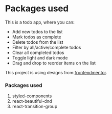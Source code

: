 # Packages used

This is a todo app, where you can:

-   Add new todos to the list
-   Mark todos as complete
-   Delete todos from the list
-   Filter by all/active/complete todos
-   Clear all completed todos
-   Toggle light and dark mode
-   Drag and drop to reorder items on the list

This project is using designs from [frontendmentor](https://www.frontendmentor.io/challenges/todo-app-Su1_KokOW).

### Packages used

1. styled-components
2. react-beautiful-dnd
3. react-transition-group
